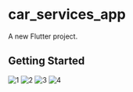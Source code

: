 # car_services_app

A new Flutter project.

## Getting Started

![1](https://user-images.githubusercontent.com/81584567/151329296-ed866c17-592d-4b46-8a4d-6d1740d89586.png)
![2](https://user-images.githubusercontent.com/81584567/151329312-d0c55cb6-faf0-46f2-a32b-34066cded6dc.png)
![3](https://user-images.githubusercontent.com/81584567/151329325-04b040a0-c9a6-4da0-91d4-9af0cda11cb3.png)
![4](https://user-images.githubusercontent.com/81584567/151329332-dda5894d-04bc-49dc-87be-de68dfe2fdc7.png)

